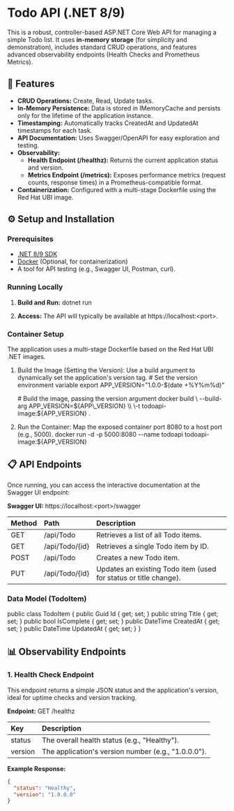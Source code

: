 # **Todo API (.NET 8/9)**

This is a robust, controller-based ASP.NET Core Web API for managing a simple Todo list. It uses **in-memory storage** (for simplicity and demonstration), includes standard CRUD operations, and features advanced observability endpoints (Health Checks and Prometheus Metrics).

## **🚀 Features**

* **CRUD Operations:** Create, Read, Update tasks.
* **In-Memory Persistence:** Data is stored in IMemoryCache and persists only for the lifetime of the application instance.
* **Timestamping:** Automatically tracks CreatedAt and UpdatedAt timestamps for each task.
* **API Documentation:** Uses Swagger/OpenAPI for easy exploration and testing.
* **Observability:**
  * **Health Endpoint (/healthz):** Returns the current application status and version.
  * **Metrics Endpoint (/metrics):** Exposes performance metrics (request counts, response times) in a Prometheus-compatible format.
* **Containerization:** Configured with a multi-stage Dockerfile using the Red Hat UBI image.

## **⚙️ Setup and Installation**

### **Prerequisites**

* [.NET 8/9 SDK](https://dotnet.microsoft.com/download)
* [Docker](https://www.docker.com/products/docker-desktop) (Optional, for containerization)
* A tool for API testing (e.g., Swagger UI, Postman, curl).

### **Running Locally**

1. **Build and Run:**
   dotnet run

2. **Access:** The API will typically be available at https://localhost:\<port\>.

### **Container Setup**

The application uses a multi-stage Dockerfile based on the Red Hat UBI .NET images.

1. Build the Image (Setting the Version):
   Use a build argument to dynamically set the application's version tag.
   \# Set the version environment variable
   export APP\_VERSION="1.0.0-$(date \+%Y%m%d)"

   \# Build the image, passing the version argument
   docker build \\
     \--build-arg APP\_VERSION=${APP\_VERSION} \\
     \-t todoapi-image:${APP\_VERSION} .

2. Run the Container:
   Map the exposed container port 8080 to a host port (e.g., 5000).
   docker run \-d \-p 5000:8080 \--name todoapi todoapi-image:${APP\_VERSION}

## **📋 API Endpoints**

Once running, you can access the interactive documentation at the Swagger UI endpoint:

**Swagger UI:** https://localhost:\<port\>/swagger

| Method | Path | Description |
| :---- | :---- | :---- |
| GET | /api/Todo | Retrieves a list of all Todo items. |
| GET | /api/Todo/{id} | Retrieves a single Todo item by ID. |
| POST | /api/Todo | Creates a new Todo item. |
| PUT | /api/Todo/{id} | Updates an existing Todo item (used for status or title change). |

### **Data Model (TodoItem)**

public class TodoItem
{
    public Guid Id { get; set; }
    public string Title { get; set; }
    public bool IsComplete { get; set; }
    public DateTime CreatedAt { get; set; }
    public DateTime UpdatedAt { get; set; }
}

## **📊 Observability Endpoints**

### **1\. Health Check Endpoint**

This endpoint returns a simple JSON status and the application's version, ideal for uptime checks and version tracking.

**Endpoint:** GET /healthz

| Key | Description |
| :---- | :---- |
| status | The overall health status (e.g., "Healthy"). |
| version | The application's version number (e.g., "1.0.0.0"). |

**Example Response:**

```json
{
  "status": "Healthy",
  "version": "1.0.0.0"
}
```
